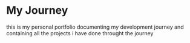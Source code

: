 # My Journey
this is my personal portfolio documenting my development journey and containing all the projects i have done throught the journey
